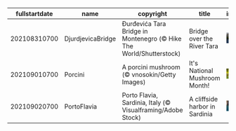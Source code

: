 |fullstartdate|name|copyright|title|image|
|--|--|--|--|--|
202108310700|DjurdjevicaBridge|Đurđevića Tara Bridge in Montenegro (© Hike The World/Shutterstock)|Bridge over the River Tara|![](/en-US/2021/09/202108310700DjurdjevicaBridge.jpg)|
202109010700|Porcini|A porcini mushroom (© vnosokin/Getty Images)|It's National Mushroom Month!|![](/en-US/2021/09/202109010700Porcini.jpg)|
202109020700|PortoFlavia|Porto Flavia, Sardinia, Italy (© Visualframing/Adobe Stock)|A cliffside harbor in Sardinia|![](/en-US/2021/09/202109020700PortoFlavia.jpg)|
